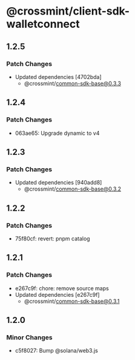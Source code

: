 # @crossmint/client-sdk-walletconnect

## 1.2.5

### Patch Changes

- Updated dependencies [4702bda]
  - @crossmint/common-sdk-base@0.3.3

## 1.2.4

### Patch Changes

- 063ae65: Upgrade dynamic to v4

## 1.2.3

### Patch Changes

- Updated dependencies [940add8]
  - @crossmint/common-sdk-base@0.3.2

## 1.2.2

### Patch Changes

- 75f80cf: revert: pnpm catalog

## 1.2.1

### Patch Changes

- e267c9f: chore: remove source maps
- Updated dependencies [e267c9f]
  - @crossmint/common-sdk-base@0.3.1

## 1.2.0

### Minor Changes

- c5f8027: Bump @solana/web3.js
